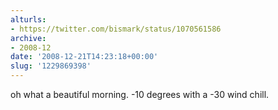 ```yaml
---
alturls:
- https://twitter.com/bismark/status/1070561586
archive:
- 2008-12
date: '2008-12-21T14:23:18+00:00'
slug: '1229869398'
---
```


oh what a beautiful morning. -10 degrees with a -30 wind chill.

